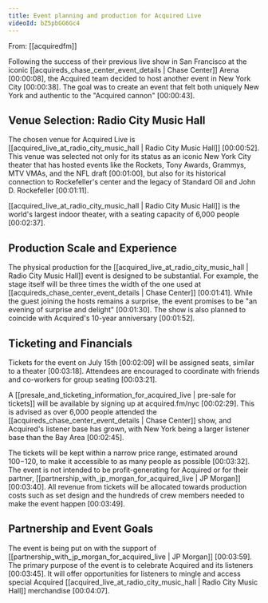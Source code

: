 ```yaml
---
title: Event planning and production for Acquired Live
videoId: bZ5pbGG6Gc4
---
```


From: [[acquiredfm]] <br/> 

Following the success of their previous live show in San Francisco at the iconic [[acquireds_chase_center_event_details | Chase Center]] Arena <a class="yt-timestamp" data-t="00:00:08">[00:00:08]</a>, the Acquired team decided to host another event in New York City <a class="yt-timestamp" data-t="00:00:38">[00:00:38]</a>. The goal was to create an event that felt both uniquely New York and authentic to the "Acquired cannon" <a class="yt-timestamp" data-t="00:00:43">[00:00:43]</a>.

## Venue Selection: Radio City Music Hall

The chosen venue for Acquired Live is [[acquired_live_at_radio_city_music_hall | Radio City Music Hall]] <a class="yt-timestamp" data-t="00:00:52">[00:00:52]</a>. This venue was selected not only for its status as an iconic New York City theater that has hosted events like the Rockets, Tony Awards, Grammys, MTV VMAs, and the NFL draft <a class="yt-timestamp" data-t="00:01:00">[00:01:00]</a>, but also for its historical connection to Rockefeller's center and the legacy of Standard Oil and John D. Rockefeller <a class="yt-timestamp" data-t="00:01:11">[00:01:11]</a>.

[[acquired_live_at_radio_city_music_hall | Radio City Music Hall]] is the world's largest indoor theater, with a seating capacity of 6,000 people <a class="yt-timestamp" data-t="00:02:37">[00:02:37]</a>.

## Production Scale and Experience

The physical production for the [[acquired_live_at_radio_city_music_hall | Radio City Music Hall]] event is designed to be substantial. For example, the stage itself will be three times the width of the one used at [[acquireds_chase_center_event_details | Chase Center]] <a class="yt-timestamp" data-t="00:01:41">[00:01:41]</a>. While the guest joining the hosts remains a surprise, the event promises to be "an evening of surprise and delight" <a class="yt-timestamp" data-t="00:01:30">[00:01:30]</a>. The show is also planned to coincide with Acquired's 10-year anniversary <a class="yt-timestamp" data-t="00:01:52">[00:01:52]</a>.

## Ticketing and Financials

Tickets for the event on July 15th <a class="yt-timestamp" data-t="00:02:09">[00:02:09]</a> will be assigned seats, similar to a theater <a class="yt-timestamp" data-t="00:03:18">[00:03:18]</a>. Attendees are encouraged to coordinate with friends and co-workers for group seating <a class="yt-timestamp" data-t="00:03:21">[00:03:21]</a>.

A [[presale_and_ticketing_information_for_acquired_live | pre-sale for tickets]] will be available by signing up at acquired.fm/nyc <a class="yt-timestamp" data-t="00:02:29">[00:02:29]</a>. This is advised as over 6,000 people attended the [[acquireds_chase_center_event_details | Chase Center]] show, and Acquired's listener base has grown, with New York being a larger listener base than the Bay Area <a class="yt-timestamp" data-t="00:02:45">[00:02:45]</a>.

The tickets will be kept within a narrow price range, estimated around $100-$120, to make it accessible to as many people as possible <a class="yt-timestamp" data-t="00:03:32">[00:03:32]</a>. The event is not intended to be profit-generating for Acquired or for their partner, [[partnership_with_jp_morgan_for_acquired_live | JP Morgan]] <a class="yt-timestamp" data-t="00:03:40">[00:03:40]</a>. All revenue from tickets will be allocated towards production costs such as set design and the hundreds of crew members needed to make the event happen <a class="yt-timestamp" data-t="00:03:49">[00:03:49]</a>.

## Partnership and Event Goals

The event is being put on with the support of [[partnership_with_jp_morgan_for_acquired_live | JP Morgan]] <a class="yt-timestamp" data-t="00:03:59">[00:03:59]</a>. The primary purpose of the event is to celebrate Acquired and its listeners <a class="yt-timestamp" data-t="00:03:45">[00:03:45]</a>. It will offer opportunities for listeners to mingle and access special Acquired [[acquired_live_at_radio_city_music_hall | Radio City Music Hall]] merchandise <a class="yt-timestamp" data-t="00:04:07">[00:04:07]</a>.